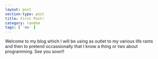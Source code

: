 ```yaml
---
layout: post
section-type: post
title: First Post!
category: random
tags: [ 'me' ]
---
```


Welcome to my blog which I will be using as outlet to my various life rants and then to pretend occassionally that I know a thing or two about programming.
See you soon!!


